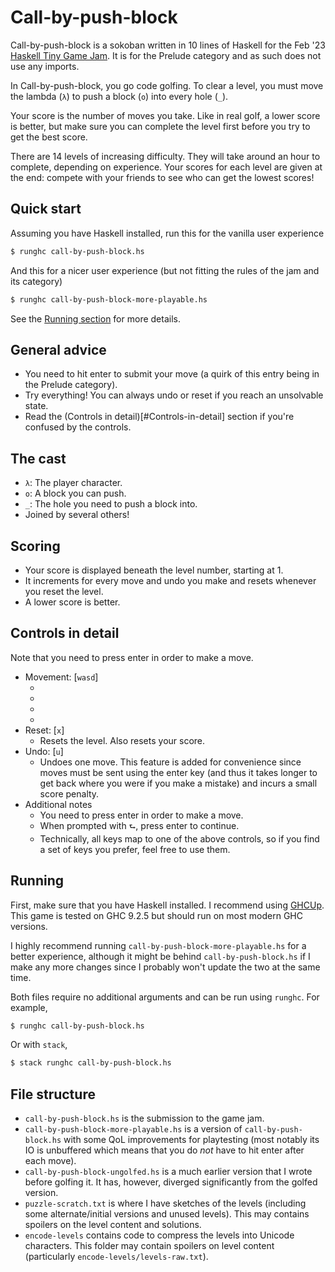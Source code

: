 # Call-by-push-block

Call-by-push-block is a sokoban written in 10 lines of Haskell for the Feb '23
[Haskell Tiny Game Jam](https://github.com/haskell-game/tiny-games-hs). It is
for the Prelude category and as such does not use any imports.

In Call-by-push-block, you go code golfing. To clear a level, you must move the
lambda (`λ`) to push a block (`o`) into every hole (`_`).

Your score is the number of moves you take. Like in real golf, a lower
score is better, but make sure you can complete the level first before you
try to get the best score.

There are 14 levels of increasing difficulty. They will take around an hour
to complete, depending on experience. Your scores for each level are given
at the end: compete with your friends to see who can get the lowest scores!

## Quick start

Assuming you have Haskell installed, run this for the vanilla user experience

``` bash
$ runghc call-by-push-block.hs
```

And this for a nicer user experience (but not fitting the rules of the jam
and its category)

``` bash
$ runghc call-by-push-block-more-playable.hs
```

See the [Running section](#running) for more details.

## General advice
  - You need to hit enter to submit your move (a quirk of this entry being in
  the Prelude category).
  - Try everything! You can always undo or reset if you reach an unsolvable
  state.
  - Read the (Controls in detail)[#Controls-in-detail] section if you're confused by the controls.

## The cast
  - `λ`: The player character.
  - `o`: A block you can push.
  - `_`: The hole you need to push a block into.
  - Joined by several others!
  
## Scoring
  - Your score is displayed beneath the level number, starting at 1.
  - It increments for every move and undo you make and resets whenever you
  reset the level.
  - A lower score is better.

## Controls in detail
Note that you need to press enter in order to make a move.
  - Movement: [`wasd`]
    - [`w`]: up
    - [`s`]: down
    - [`a`]: left
    - [`d`]: right
  - Reset: [`x`]
    - Resets the level. Also resets your score.
  - Undo: [`u`]
    - Undoes one move. This feature is added for convenience since moves must
      be sent using the enter key (and thus it takes longer to get back where
      you were if you make a mistake) and incurs a small score penalty.
  - Additional notes
     - You need to press enter in order to make a move.
     - When prompted with `⮑`, press enter to continue.
     - Technically, all keys map to one of the above controls, so if you find
     a set of keys you prefer, feel free to use them.

## Running

First, make sure that you have Haskell installed. I recommend using
[GHCUp](https://www.haskell.org/ghcup/). This game is tested on GHC 9.2.5 but
should run on most modern GHC versions.

I highly recommend running `call-by-push-block-more-playable.hs` for a better
experience, although it might be behind `call-by-push-block.hs` if I make any
more changes since I probably won't update the two at the same time.

Both files require no additional arguments and can be run using `runghc`. For example,

``` bash
$ runghc call-by-push-block.hs
```

Or with `stack`,

``` bash
$ stack runghc call-by-push-block.hs
```

## File structure

- `call-by-push-block.hs` is the submission to the game jam.
- `call-by-push-block-more-playable.hs` is a version of `call-by-push-block.hs`
  with some QoL improvements for playtesting (most notably its IO is unbuffered
  which means that you do _not_ have to hit enter after each move).
- `call-by-push-block-ungolfed.hs` is a much earlier version that I wrote before
  golfing it. It has, however, diverged significantly from the golfed version.
- `puzzle-scratch.txt` is where I have sketches of the levels (including some
  alternate/initial versions and unused levels). This may contains spoilers on
  the level content and solutions.
- `encode-levels` contains code to compress the levels into Unicode characters.
  This folder may contain spoilers on level content (particularly
  `encode-levels/levels-raw.txt`).
